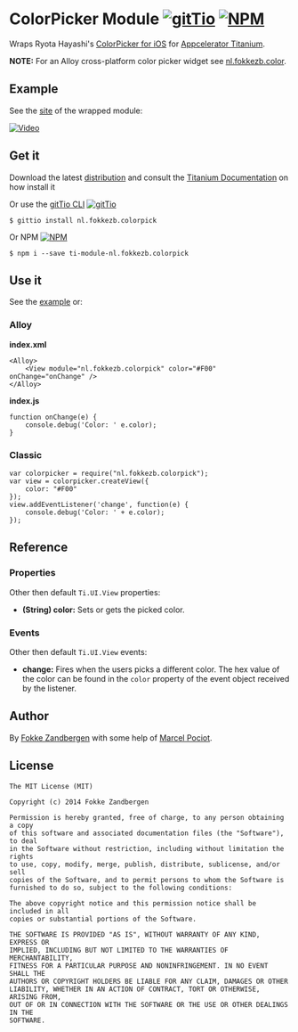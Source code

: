 # ColorPicker Module [![gitTio](http://gitt.io/badge.svg)](http://gitt.io/component/nl.fokkezb.colorpick) [![NPM](https://img.shields.io/npm/v/ti-module-dk.napp.drawer.svg?style=flat-square)](https://www.npmjs.com/package/ti-module-dk.napp.drawer)

Wraps Ryota Hayashi's [ColorPicker for iOS](https://github.com/hayashi311/Color-Picker-for-iOS) for [Appcelerator Titanium](http://appcelerator.com/titanium).

**NOTE:** For an Alloy cross-platform color picker widget see [nl.fokkezb.color](http://gitt.io/component/nl.fokkezb.color).

## Example
See the [site](http://hayashi311.github.io/Color-Picker-for-iOS/) of the wrapped module:

<a href="http://hayashi311.github.io/Color-Picker-for-iOS/" target="_blank"><img src="https://raw.githubusercontent.com/hayashi311/Color-Picker-for-iOS/screenshot/Vimeo.png" alt="Video" style="max-width:100%;"></a>

## Get it
Download the latest [distribution](dist) and consult the [Titanium Documentation](http://docs.appcelerator.com/titanium/latest/#!/guide/Using_a_Module) on how install it

Or use the [gitTio CLI](http://gitt.io/cli) [![gitTio](http://gitt.io/badge.svg)](http://gitt.io/component/nl.fokkezb.colorpick)

`$ gittio install nl.fokkezb.colorpick`

Or NPM [![NPM](https://img.shields.io/npm/v/ti-module-dk.napp.drawer.svg?style=flat-square)](https://www.npmjs.com/package/ti-module-dk.napp.drawer)

`$ npm i --save ti-module-nl.fokkezb.colorpick`

## Use it
See the [example](example/app.js) or:

### Alloy

**index.xml**
	
	<Alloy>
		<View module="nl.fokkezb.colorpick" color="#F00" onChange="onChange" />
	</Alloy>
	
**index.js**

	function onChange(e) {
		console.debug('Color: ' e.color);
	}

### Classic

	var colorpicker = require("nl.fokkezb.colorpick");
	var view = colorpicker.createView({
		color: "#F00"
	});
	view.addEventListener('change', function(e) {
		console.debug('Color: ' + e.color);
	});
	
## Reference

### Properties
Other then default `Ti.UI.View` properties:

* **(String) color:** Sets or gets the picked color.

### Events
Other then default `Ti.UI.View` events:

* **change:** Fires when the users picks a different color. The hex value of the color can be found in the `color` property of the event object received by the listener.

## Author

By [Fokke Zandbergen](http://fokkezb.nl/info) with some help of [Marcel Pociot](https://github.com/mpociot).

## License

	The MIT License (MIT)
	
	Copyright (c) 2014 Fokke Zandbergen
	
	Permission is hereby granted, free of charge, to any person obtaining a copy
	of this software and associated documentation files (the "Software"), to deal
	in the Software without restriction, including without limitation the rights
	to use, copy, modify, merge, publish, distribute, sublicense, and/or sell
	copies of the Software, and to permit persons to whom the Software is
	furnished to do so, subject to the following conditions:
	
	The above copyright notice and this permission notice shall be included in all
	copies or substantial portions of the Software.
	
	THE SOFTWARE IS PROVIDED "AS IS", WITHOUT WARRANTY OF ANY KIND, EXPRESS OR
	IMPLIED, INCLUDING BUT NOT LIMITED TO THE WARRANTIES OF MERCHANTABILITY,
	FITNESS FOR A PARTICULAR PURPOSE AND NONINFRINGEMENT. IN NO EVENT SHALL THE
	AUTHORS OR COPYRIGHT HOLDERS BE LIABLE FOR ANY CLAIM, DAMAGES OR OTHER
	LIABILITY, WHETHER IN AN ACTION OF CONTRACT, TORT OR OTHERWISE, ARISING FROM,
	OUT OF OR IN CONNECTION WITH THE SOFTWARE OR THE USE OR OTHER DEALINGS IN THE
	SOFTWARE.
